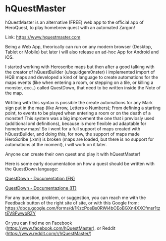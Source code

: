 # hQuestMaster

hQuestMaster is an alternative (FREE) web app to the official app of HeroQuest, to play homebrew quest with an automated Zargon!

Link: https://www.hquestmaster.com


Being a Web App, theorically can run on any modern browser (Desktop, Tablet or Mobile) but later i will also release an ad-hoc App for Android and iOS.

I started working with Heroscribe maps but then after a good talking with the creator of hQuestBuilder (u/squidgem0nster) i implemented import of HQB maps and developed a kind of language to create automations for the maps events (like when entering a room, or stepping on a tile, or killing a monster, ecc..) called QuestDown, that need to be written inside the Note of the map.

Wrtiting with this syntax is possible the create automations for any Mark sign put in the map (like Arrow, Letters o Numbers); From defining a starting point, to events to be played when entering a room or on the death of a monster!
This system was a big improvment the one that i previosly used (additional xml definitions), because is more flexible ad adaptable for homebrew maps!
So i went for a full support of maps created with hQuestBuilder, and doing this, for now, the support of maps made HeroScribe (.xml) is broken (maps are loaded, but there is no support for automations at the moment), i will work on it later.


Anyone can create their own quest and play it with hQuestMaster!

Here is some early documentation on how a quest should be written with the QuestDown language:

[QuestDown - Documentation (EN)](https://github.com/Ryuasd/hQuestMaster/blob/main/Docs/QuestDown%20-%20Documentation%20-%20v1.0.EN.pdf)

[QuestDown - Documentazione (IT)](https://github.com/Ryuasd/hQuestMaster/blob/main/Docs/QuestDown%20-%20Documentazione%20-%20%20v1.0.IT.pdf)


For any question, problem, or suggestion, you can reach me with the Feedback button of the right site of site, or with this Google from:
https://docs.google.com/forms/d/1KzcPoeBs0RWi4bOEoBGXn4XXCfmsr1tztEV8FwwbRZY

Or you can find me on Facebook (https://www.facebook.com/hQuestMaster), or Reddit (https://www.reddit.com/r/hQuestMaster/)


